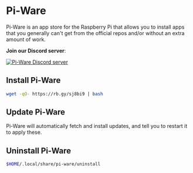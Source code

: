 # Pi-Ware
Pi-Ware is an app store for the Raspberry Pi that allows you to install apps that you generally can't get from the official repos and/or without an extra amount of work.

**Join our Discord server**:

[![Pi-Ware Discord server](https://img.shields.io/discord/840124418528378881?color=7289da&label=Discord%20Server&logo=discord&style=flat-square)](https://discord.gg/BU8F6D8X6s)

## Install Pi-Ware
```sh
wget -qO- https://rb.gy/sj8bi9 | bash
```

## Update Pi-Ware
Pi-Ware will automatically fetch and install updates, and tell you to restart it to apply these.

## Uninstall Pi-Ware
```sh
$HOME/.local/share/pi-ware/uninstall
```
